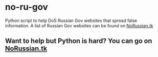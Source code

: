 # no-ru-gov
Python script to help DoS Russian Gov websites that spread false information.
A list of Russian Gov websites can be found on [NoRussian.tk](NoRussian.tk)

## Want to help but Python is hard? You can go on [NoRussian.tk](NoRussian.tk)
